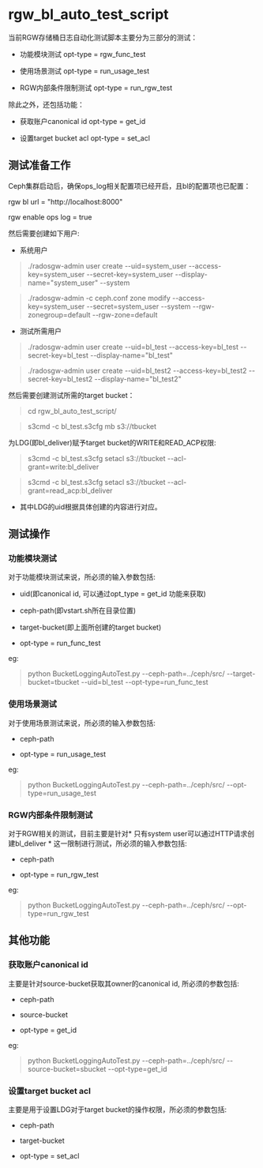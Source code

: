 # rgw\_bl\_auto\_test\_script

当前RGW存储桶日志自动化测试脚本主要分为三部分的测试：

+  功能模块测试          opt-type = rgw\_func\_test

+  使用场景测试          opt-type = run\_usage\_test

+  RGW内部条件限制测试   opt-type = run\_rgw\_test

除此之外，还包括功能：

+  获取账户canonical id  opt-type = get\_id

+  设置target bucket acl opt-type = set\_acl

## 测试准备工作
Ceph集群启动后，确保ops\_log相关配置项已经开启，且bl的配置项也已配置：

rgw bl url = "http://localhost:8000"

rgw enable ops log = true

然后需要创建如下用户:

+ 系统用户

> ./radosgw-admin user create --uid=system\_user --access-key=system\_user --secret-key=system\_user --display-name="system\_user" --system

> ./radosgw-admin -c ceph.conf zone modify --access-key=system_user --secret=system_user --system --rgw-zonegroup=default --rgw-zone=default

+ 测试所需用户

> ./radosgw-admin user create --uid=bl\_test --access-key=bl\_test --secret-key=bl\_test --display-name="bl\_test"

> ./radosgw-admin user create --uid=bl\_test2 --access-key=bl\_test2 --secret-key=bl\_test2 --display-name="bl\_test2"

然后需要创建测试所需的target bucket：

> cd rgw\_bl\_auto\_test\_script/

> s3cmd -c bl\_test.s3cfg mb s3://tbucket

为LDG(即bl_deliver)赋予target bucket的WRITE和READ_ACP权限:

> s3cmd -c bl\_test.s3cfg setacl s3://tbucket --acl-grant=write:bl_deliver

> s3cmd -c bl\_test.s3cfg setacl s3://tbucket --acl-grant=read_acp:bl_deliver

* 其中LDG的uid根据具体创建的内容进行对应。


## 测试操作
### 功能模块测试
对于功能模块测试来说，所必须的输入参数包括:

+ uid(即canonical id, 可以通过opt\_type = get\_id 功能来获取)

+ ceph-path(即vstart.sh所在目录位置)

+ target-bucket(即上面所创建的target bucket)

+ opt-type = run\_func\_test

eg:

> python BucketLoggingAutoTest.py --ceph-path=../ceph/src/ --target-bucket=tbucket --uid=bl\_test --opt-type=run\_func\_test


### 使用场景测试
对于使用场景测试来说，所必须的输入参数包括:

+ ceph-path

+ opt-type = run\_usage\_test

eg:

> python BucketLoggingAutoTest.py --ceph-path=../ceph/src/ --opt-type=run\_usage\_test


### RGW内部条件限制测试
对于RGW相关的测试，目前主要是针对\* 只有system user可以通过HTTP请求创建bl\_deliver \* 这一限制进行测试，所必须的输入参数包括:

+ ceph-path

+ opt-type = run\_rgw\_test

eg:

> python BucketLoggingAutoTest.py --ceph-path=../ceph/src/ --opt-type=run\_rgw\_test


## 其他功能
### 获取账户canonical id
主要是针对source-bucket获取其owner的canonical id, 所必须的参数包括:

+ ceph-path

+ source-bucket

+ opt-type = get\_id

eg:

> python BucketLoggingAutoTest.py --ceph-path=../ceph/src/ --source-bucket=sbucket --opt-type=get\_id


### 设置target bucket acl
主要是用于设置LDG对于target bucket的操作权限，所必须的参数包括:

+ ceph-path

+ target-bucket

+ opt-type = set\_acl
